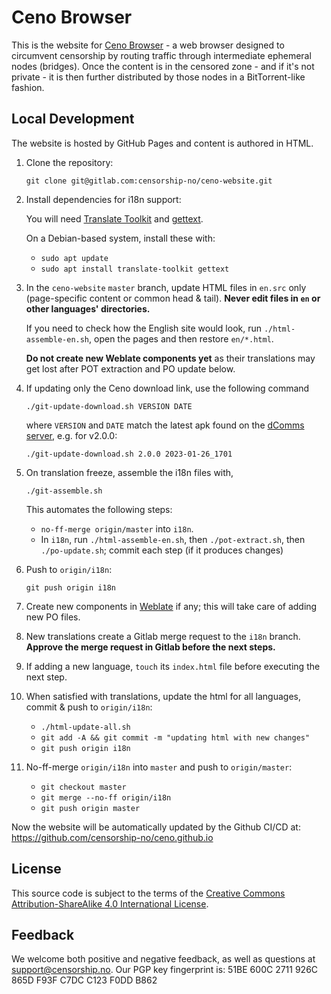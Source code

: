 # Ceno Browser

This is the website for [Ceno Browser](https://censorship.no) - a web browser designed to circumvent
censorship by routing traffic through intermediate ephemeral nodes (bridges).
Once the content is in the censored zone - and if it's not private - it is
then further distributed by those nodes in a BitTorrent-like fashion.

## Local Development

The website is hosted by GitHub Pages and content is authored in HTML.

1. Clone the repository:

    `git clone git@gitlab.com:censorship-no/ceno-website.git`

2. Install dependencies for i18n support:

    You will need [Translate Toolkit](https://toolkit.translatehouse.org/) and [gettext](https://www.gnu.org/software/gettext/).

    On a Debian-based system, install these with:
    - `sudo apt update`
    - `sudo apt install translate-toolkit gettext`

3. In the `ceno-website` `master` branch, update HTML files in `en.src` only (page-specific content or common head & tail). **Never edit files in `en` or other languages' directories.**  

     If you need to check how the English site would look, run `./html-assemble-en.sh`, open the pages and then restore `en/*.html`.

    **Do not create new Weblate components yet** as their translations may get lost after POT extraction and PO update below.

4. If updating only the Ceno download link, use the following command

    `./git-update-download.sh VERSION DATE`

    where `VERSION` and `DATE` match the latest apk found on the [dComms server](https://dcomm.net.ua/package/ceno/), e.g. for v2.0.0:

    `./git-update-download.sh 2.0.0 2023-01-26_1701`

5. On translation freeze, assemble the i18n files with,

    `./git-assemble.sh`

    This automates the following steps:
 
    - `no-ff-merge origin/master` into `i18n`.
    - In `i18n`, run `./html-assemble-en.sh`, then `./pot-extract.sh`, then `./po-update.sh`; commit each step (if it produces changes)

6. Push to `origin/i18n`:

    `git push origin i18n`

7. Create new components in [Weblate](https://hosted.weblate.org/projects/censorship-no/) if any; this will take care of adding new PO files.

8. New translations create a Gitlab merge request to the `i18n` branch. **Approve the merge request in Gitlab before the next steps.**

9. If adding a new language, `touch` its `index.html` file before executing the next step.

10. When satisfied with translations, update the html for all languages, commit & push to `origin/i18n`: 

    - `./html-update-all.sh`
    - `git add -A && git commit -m "updating html with new changes"`
    - `git push origin i18n`

11. No-ff-merge `origin/i18n` into `master` and push to `origin/master`:

    - `git checkout master`
    - `git merge --no-ff origin/i18n`
    - `git push origin master`

Now the website will be automatically updated by the Github CI/CD at: https://github.com/censorship-no/ceno.github.io

## License

This source code is subject to the terms of the [Creative Commons Attribution-ShareAlike 4.0 International License](LICENSE.md).

## Feedback

We welcome both positive and negative feedback, as well as questions at support@censorship.no.
Our PGP key fingerprint is: 51BE 600C 2711 926C 865D F93F C7DC C123 F0DD B862
